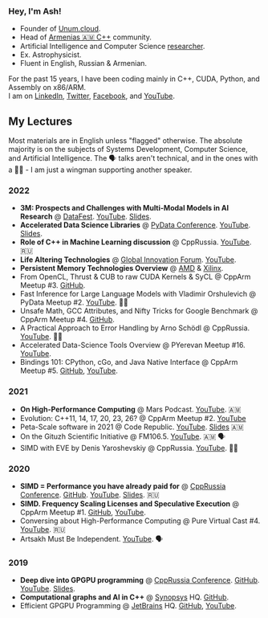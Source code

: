 ### Hey, I'm Ash!

* Founder of [Unum.cloud](https://unum.cloud).
* Head of [Armenias 🇦🇲 C++](https://t.me/cpparm) community.
* Artificial Intelligence and Computer Science [researcher](https://github.com/unum-cloud).
* Ex. Astrophysicist.
* Fluent in English, Russian & Armenian.

For the past 15 years, I have been coding mainly in C++, CUDA, Python, and Assembly on x86/ARM.<br/>
I am on [LinkedIn](https://linkedin.com/in/ashvardanian), [Twitter](https://twitter.com/ashvardanian), [Facebook](https://fb.com/ashvardanian), and [YouTube](https://youtube.com/playlist?list=PL2kcrNAeGTFzZbccNB3P_xruYPskMmwRT).

## My Lectures

Most materials are in English unless "flagged" otherwise.
The absolute majority is on the subjects of Systems Development, Computer Science, and Artificial Intelligence.
The 🗣️ talks aren't technical, and in the ones with a 👯‍♂️ - I am just a wingman supporting another speaker.

### 2022

* **3M: Prospects and Challenges with Multi-Modal Models in AI Research** @ [DataFest](https://datafest.am). [YouTube](https://youtu.be/p3RMkiqd7vY). [Slides](https://drive.google.com/file/d/166UgMRVM1ORJPWQ74oRc2UH-bKmPHbqI/view).
* **Accelerated Data Science Libraries** @ [PyData Conference](https://pydata.org/yerevan2022/). [YouTube](https://youtu.be/OxAKSVuW2Yk). [Slides](https://drive.google.com/file/d/168_Ctx0n6Jtw7ufSlTL3skCZR--lw-C0/view).
* **Role of C++ in Machine Learning discussion** @ CppRussia. [YouTube](https://youtu.be/gO_bVvIN7HM). 🇷🇺
* **Life Altering Technologies** @ [Global Innovation Forum](https://fast.foundation/gif/2022/). [YouTube](https://www.youtube.com/watch?v=EBh9_7o31bI&t=24447s).
* **Persistent Memory Technologies Overview** @ [AMD](https://amd.com) & [Xilinx](https://www.xilinx.com).
* From OpenCL, Thrust & CUB to raw CUDA Kernels & SyCL @ CppArm Meetup #3. [GitHub](https://github.com/unum-cloud/ParallelReductions).
* Fast Inference for Large Language Models with Vladimir Orshulevich @ PyData Meetup #2. [YouTube](https://youtu.be/tKwL-Q7INnQ). 👯‍♂️
* Unsafe Math, GCC Attributes, and Nifty Tricks for Google Benchmark @ CppArm Meetup #4. [GitHub](https://github.com/ashvardanian/BenchmarkingTutorial).
* A Practical Approach to Error Handling by Arno Schödl @ CppRussia. [YouTube](https://youtu.be/zNbmFRaetTA). 👯‍♂️
* Accelerated Data-Science Tools Overview @ PYerevan Meetup #16. [YouTube](https://youtu.be/coTgcwnzvAg).
* Bindings 101: CPython, cGo, and Java Native Interface @ CppArm Meetup #5. [GitHub](github.com/unum-cloud/ukv), [YouTube](https://youtu.be/psmfAg1Nc3s).

### 2021

* **On High-Performance Computing** @ Mars Podcast. [YouTube](https://youtu.be/yK4Bd-6Mxk0). 🇦🇲
* Evolution: C++11, 14, 17, 20, 23, 26? @ CppArm Meetup #2. [YouTube](https://youtu.be/jtttoxkjTIA)
* Peta-Scale software in 2021 @ Code Republic. [YouTube](https://youtu.be/8R-43hfnPHI). [Slides](https://drive.google.com/file/d/166nCWQH1-5KIPNmN4rUzebAW7mi6_eY5/view) 🇦🇲
* On the Gituzh Scientific Initiative @ FM106.5. [YouTube](https://youtu.be/89eDghXaZjI). 🇦🇲 🗣️
* SIMD with EVE by Denis Yaroshevskiy @ CppRussia. [YouTube](https://youtu.be/CV0e-2a_dTI). 👯‍♂️

### 2020

* **SIMD = Performance you have already paid for** @ [CppRussia Conference](https://2020.cppconf-piter.ru/2020/spb/talks/23g3egeumhe3p4fd66pbar/). [GitHub](https://github.com/ashvardanian/CppBenchSubstrSearch). [YouTube](https://youtu.be/6Sh9QWdzo58). [Slides](https://drive.google.com/file/d/16BsyqGWjpNfqG0vAb21l0eySbChC_njJ/view). 🇷🇺
* **SIMD. Frequency Scaling Licenses and Speculative Execution** @ CppArm Meetup #1. [GitHub](https://github.com/ashvardanian/CppBenchSubstrSearch), [YouTube](https://youtu.be/ft51yJ9mDcc?t=140).
* Conversing about High-Performance Computing @ Pure Virtual Cast #4. [YouTube](https://youtu.be/dCdBFB4LDjw). 🇷🇺
* Artsakh Must Be Independent. [YouTube](https://youtu.be/sN8CsCgDlHY). 🗣️

### 2019

* **Deep dive into GPGPU programming** @ [CppRussia Conference](https://cppconf-piter.ru/en/2020/spb/talks/23g3egeumhe3p4fd66pbar/?fbclid=IwAR26hl3tEhw1os0J6oLzsVPTOAuSGkZIMzwq689tEq8NH5_V7b3MHV8f_zU). [GitHub](https://github.com/ashvardanian/SandboxGPUs). [YouTube](https://youtu.be/AA4RI6o0h1U). [Slides](https://drive.google.com/file/d/16AicAl99t3ZZFnza04Wnw_Vuem0w8lc7/view).
* **Computational graphs and AI in C++** @ [Synopsys](https://www.synopsys.com) HQ. [GitHub](https://github.com/ashvardanian/NeuralSTL).
* Efficient GPGPU Programming @ [JetBrains](https://www.jetbrains.com) HQ. [GitHub](https://github.com/ashvardanian/SandboxGPUs), [YouTube](https://youtu.be/BUtHOftDm_Y).
